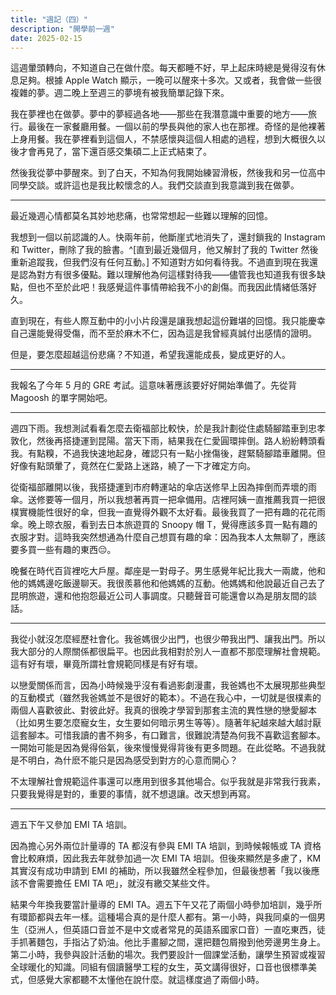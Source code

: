 ```yaml
---
title: "週記（四）"
description: "開學前一週"
date: 2025-02-15
---
```


這週暈頭轉向，不知道自己在做什麼。每天都睡不好，早上起床時總是覺得沒有休息足夠。根據 Apple Watch 顯示，一晚可以醒來十多次。又或者，我會做一些很複雜的夢。週二晚上至週三的夢境有被我簡單記錄下來。

我在夢裡也在做夢。夢中的夢經過各地——那些在我潛意識中重要的地方——旅行。最後在一家餐廳用餐。一個以前的學長與他的家人也在那裡。奇怪的是他裸著上身用餐。我在夢裡看到這個人，不禁感懷與這個人相處的過程，想到大概很久以後才會再見了，當下還百感交集碩二上正式結束了。

然後我從夢中夢醒來。到了白天，不知為何我開始練習滑板，然後我和另一位高中同學交談。或許這也是我比較懷念的人。我們交談直到我意識到我在做夢。

---

最近幾週心情都莫名其妙地悲痛，也常常想起一些難以理解的回憶。

我想到一個以前認識的人。快兩年前，他斷崖式地消失了，還封鎖我的 Instagram 和 Twitter，刪除了我的臉書。^[直到最近幾個月，他又解封了我的 Twitter 然後重新追蹤我，但我們沒有任何互動。] 不知道對方如何看待我。不過直到現在我還是認為對方有很多優點。難以理解他為何這樣對待我——儘管我也知道我有很多缺點，但也不至於此吧！我感覺這件事情帶給我不小的創傷。而我因此情緒低落好久。

直到現在，有些人際互動中的小小片段還是讓我想起這份難堪的回憶。我只能慶幸自己還能覺得受傷，而不至於麻木不仁，因為這是我曾經真誠付出感情的證明。

但是，要怎麼超越這份悲痛？不知道，希望我還能成長，變成更好的人。

---

我報名了今年 5 月的 GRE 考試。這意味著應該要好好開始準備了。先從背 Magoosh 的單字開始吧。

---

週四下雨。我想測試看看怎麼去衛福部比較快，於是我計劃從住處騎腳踏車到忠孝敦化，然後再搭捷運到昆陽。當天下雨，結果我在仁愛圓環摔倒。路人紛紛轉頭看我。有點糗，不過我快速地起身，確認只有一點小挫傷後，趕緊騎腳踏車離開。但好像有點頭暈了，竟然在仁愛路上迷路，繞了一下才確定方向。

從衛福部離開以後，我搭捷運到市府轉運站的傘店送修早上因為摔倒而弄壞的雨傘。送修要等一個月，所以我想著再買一把傘備用。店裡阿姨一直推薦我買一把很樸實機能性很好的傘，但我一直覺得外觀不太好看。最後我買了一把有趣的花花雨傘。晚上晾衣服，看到去日本旅遊買的 Snoopy 帽 T，覺得應該多買一點有趣的衣服才對。這時我突然想通為什麼自己想買有趣的傘：因為我本人太無聊了，應該要多買一些有趣的東西😔。

晚餐在時代百貨裡吃大戶屋。鄰座是一對母子。男生感覺年紀比我大一兩歲，他和他的媽媽邊吃飯邊聊天。我很羨慕他和他媽媽的互動。他媽媽和他說最近自己去了昆明旅遊，還和他抱怨最近公司人事調度。只聽聲音可能還會以為是朋友間的談話。

---

我從小就沒怎麼經歷社會化。我爸媽很少出門，也很少帶我出門、讓我出門。所以我大部分的人際關係都很扁平。也因此我相對於別人一直都不那麼理解社會規範。這有好有壞，畢竟所謂社會規範同樣是有好有壞。

以戀愛關係而言，因為小時候幾乎沒有看過影劇漫畫，我爸媽也不太展現那些典型的互動模式（雖然我爸媽並不是很好的範本）。不過在我心中，一切就是很樸素的兩個人喜歡彼此、對彼此好。我真的很晚才學習到那套主流的異性戀的戀愛腳本（比如男生要怎麼寵女生，女生要如何暗示男生等等）。隨著年紀越來越大越討厭這套腳本。可惜我讀的書不夠多，有口難言，很難說清楚為何我不喜歡這套腳本。一開始可能是因為覺得俗氣，後來慢慢覺得背後有更多問題。在此從略。不過我就是不明白，為什麽不能只是因為感受到對方的心意而開心？

不太理解社會規範這件事還可以應用到很多其他場合。似乎我就是非常我行我素，只要我覺得是對的，重要的事情，就不想退讓。改天想到再寫。

---

週五下午又參加 EMI TA 培訓。

因為擔心另外兩位計量導的 TA 都沒有參與 EMI TA 培訓，到時候報帳或 TA 資格會比較麻煩，因此我去年就參加過一次 EMI TA 培訓。但後來顯然是多慮了，KM 其實沒有成功申請到 EMI 的補助，所以我雖然全程參加，但最後想著「我以後應該不會需要擔任 EMI TA 吧」，就沒有繳交某些文件。

結果今年換我要當計量導的 EMI TA。週五下午又花了兩個小時參加培訓，幾乎所有環節都與去年一樣。這種場合真的是什麼人都有。第一小時，與我同桌的一個男生（亞洲人，但英語口音並不是中文或者常見的英語系國家口音）一直吃東西，徒手抓著麵包，手指沾了奶油。他比手畫腳之間，還把麵包屑撥到他旁邊男生身上。第二小時，我參與設計活動的場次。我們要設計一個課堂活動，讓學生預習或複習全球暖化的知識。同組有個讀醫學工程的女生，英文講得很好，口音也很標準美式，但感覺大家都聽不太懂他在說什麼。就這樣度過了兩個小時。
